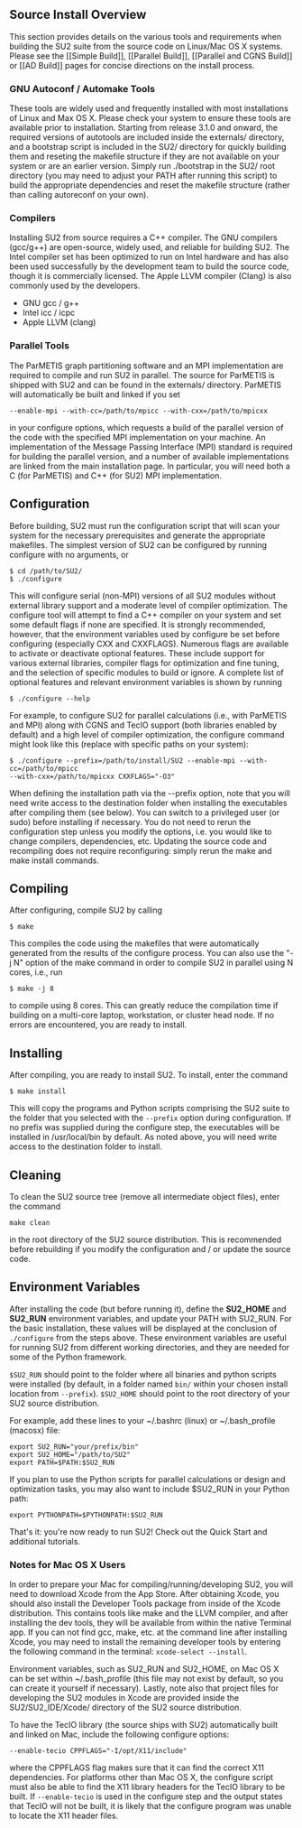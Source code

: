 ## Source Install Overview

This section provides details on the various tools and requirements when building the SU2 suite from the source code on Linux/Mac OS X systems. Please see the [[Simple Build]], [[Parallel Build]], [[Parallel and CGNS Build]] or [[AD Build]] pages for concise directions on the install process.

### GNU Autoconf / Automake Tools

These tools are widely used and frequently installed with most installations of Linux and Max OS X. Please check your system to ensure these tools are available prior to installation. Starting from release 3.1.0 and onward, the required versions of autotools are included inside the externals/ directory, and a bootstrap script is included in the SU2/ directory for quickly building them and reseting the makefile structure if they are not available on your system or are an earlier version. Simply run ./bootstrap in the SU2/ root directory (you may need to adjust your PATH after running this script) to build the appropriate dependencies and reset the makefile structure (rather than calling autoreconf on your own). 

### Compilers

Installing SU2 from source requires a C++ compiler. The GNU compilers (gcc/g++) are open-source, widely used, and reliable for building SU2. The Intel compiler set has been optimized to run on Intel hardware and has also been used successfully by the development team to build the source code, though it is commercially licensed. The Apple LLVM compiler (Clang) is also commonly used by the developers.
- GNU gcc / g++
- Intel icc / icpc
- Apple LLVM (clang)

### Parallel Tools

The ParMETIS graph partitioning software and an MPI implementation are required to compile and run SU2 in parallel. The source for ParMETIS is shipped with SU2 and can be found in the externals/ directory. ParMETIS will automatically be built and linked if you set 
```
--enable-mpi --with-cc=/path/to/mpicc --with-cxx=/path/to/mpicxx
``` 
in your configure options, which requests a build of the parallel version of the code with the specified MPI implementation on your machine. An implementation of the Message Passing Interface (MPI) standard is required for building the parallel version, and a number of available implementations are linked from the main installation page. In particular, you will need both a C (for ParMETIS) and C++ (for SU2) MPI implementation.

## Configuration 

Before building, SU2 must run the configuration script that will scan your system for the necessary prerequisites and generate the appropriate makefiles. The simplest version of SU2 can be configured by running configure with no arguments, or 
```
$ cd /path/to/SU2/
$ ./configure
```
This will configure serial (non-MPI) versions of all SU2 modules without external library support and a moderate level of compiler optimization. The configure tool will attempt to find a C++ compiler on your system and set some default flags if none are specified. It is strongly recommended, however, that the environment variables used by configure be set before configuring (especially CXX and CXXFLAGS). Numerous flags are available to activate or deactivate optional features. These include support for various external libraries, compiler flags for optimization and fine tuning, and the selection of specific modules to build or ignore. A complete list of optional features and relevant environment variables is shown by running 
```
$ ./configure --help
```
For example, to configure SU2 for parallel calculations (i.e., with ParMETIS and MPI) along with CGNS and TecIO support (both libraries enabled by default) and a high level of compiler optimization, the configure command might look like this (replace with specific paths on your system):
```
$ ./configure --prefix=/path/to/install/SU2 --enable-mpi --with-cc=/path/to/mpicc 
--with-cxx=/path/to/mpicxx CXXFLAGS="-O3"
```
When defining the installation path via the --prefix option, note that you will need write access to the destination folder when installing the executables after compiling them (see below). You can switch to a privileged user (or sudo) before installing if necessary. You do not need to rerun the configuration step unless you modify the options, i.e. you would like to change compilers, dependencies, etc. Updating the source code and recompiling does not require reconfiguring: simply rerun the make and make install commands.

## Compiling

After configuring, compile SU2 by calling
```
$ make
```
This compiles the code using the makefiles that were automatically generated from the results of the configure process. You can also use the "-j N" option of the make command in order to compile SU2 in parallel using N cores, i.e., run 
```
$ make -j 8
```
to compile using 8 cores. This can greatly reduce the compilation time if building on a multi-core laptop, workstation, or cluster head node. If no errors are encountered, you are ready to install. 

## Installing

After compiling, you are ready to install SU2. To install, enter the command 
```
$ make install
```
This will copy the programs and Python scripts comprising the SU2 suite to the folder that you selected with the `--prefix` option during configuration. If no prefix was supplied during the configure step, the executables will be installed in /usr/local/bin by default. As noted above, you will need write access to the destination folder to install. 

## Cleaning

To clean the SU2 source tree (remove all intermediate object files), enter the command 
```
make clean
```
in the root directory of the SU2 source distribution. This is recommended before rebuilding if you modify the configuration and / or update the source code.

## Environment Variables

After installing the code (but before running it), define the **SU2_HOME** and **SU2_RUN** environment variables, and update your PATH with SU2_RUN. For the basic installation, these values will be displayed at the conclusion of `./configure` from the steps above. These environment variables are useful for running SU2 from different working directories, and they are needed for some of the Python framework.

`$SU2_RUN` should point to the folder where all binaries and python scripts were installed (by default, in a folder named `bin/` within your chosen install location from `--prefix`). `$SU2_HOME` should point to the root directory of your SU2 source distribution. 

For example, add these lines to your ~/.bashrc (linux) or ~/.bash_profile (macosx) file:
```
export SU2_RUN="your/prefix/bin"
export SU2_HOME="/path/to/SU2"
export PATH=$PATH:$SU2_RUN
```
If you plan to use the Python scripts for parallel calculations or design and optimization tasks, you may also want to include $SU2_RUN in your Python path:
```
export PYTHONPATH=$PYTHONPATH:$SU2_RUN
```

That's it: you're now ready to run SU2! Check out the Quick Start and additional tutorials.

### Notes for Mac OS X Users

In order to prepare your Mac for compiling/running/developing SU2, you will need to download Xcode from the App Store. After obtaining Xcode, you should also install the Developer Tools package from inside of the Xcode distribution. This contains tools like make and the LLVM compiler, and after installing the dev tools, they will be available from within the native Terminal app. If you can not find gcc, make, etc. at the command line after installing Xcode, you may need to install the remaining developer tools by entering the following command in the terminal: `xcode-select --install`. 

Environment variables, such as SU2_RUN and SU2_HOME, on Mac OS X can be set within ~/.bash_profile (this file may not exist by default, so you can create it yourself if necessary). Lastly, note also that project files for developing the SU2 modules in Xcode are provided inside the SU2/SU2_IDE/Xcode/ directory of the SU2 source distribution. 

To have the TecIO library (the source ships with SU2) automatically built and linked on Mac, include the following configure options:
```
--enable-tecio CPPFLAGS="-I/opt/X11/include"
```
where the CPPFLAGS flag makes sure that it can find the correct X11 dependencies. For platforms other than Mac OS X, the configure script must also be able to find the X11 library headers for the TecIO library to be built. If ```--enable-tecio``` is used in the configure step and the output states that TecIO will not be built, it is likely that the configure program was unable to locate the X11 header files.